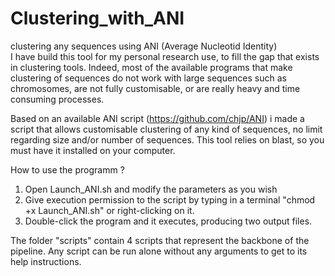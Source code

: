 # Clustering_with_ANI
clustering any sequences using ANI (Average Nucleotid Identity)  
I have build this tool for my personal research use, to fill the gap that exists in clustering tools. Indeed, most of the available programs that make clustering of sequences do not work with large sequences such as chromosomes, are not fully customisable, or are really heavy and time consuming processes.

Based on an available ANI script (https://github.com/chjp/ANI) i made a script that allows customisable clustering of any kind of sequences, no limit regarding size and/or number of sequences.
This tool relies on blast, so you must have it installed on your computer.


How to use the programm ?

1. Open	Launch_ANI.sh and modify the parameters as you wish
2. Give execution permission to the script by typing in a terminal "chmod +x	Launch_ANI.sh" or right-clicking on it.
3. Double-click the program and it executes, producing two output files.

The folder "scripts" contain 4 scripts that represent the backbone of the pipeline. Any script can be run alone without any arguments to get to its help instructions. 
